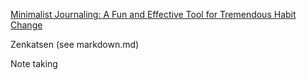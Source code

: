 [Minimalist Journaling: A Fun and Effective Tool for Tremendous Habit Change](https://medium.com/better-humans/draft-how-to-hack-your-brain-to-achieve-consistency-that-lasts-7f5fdc520d28)

Zenkatsen (see markdown.md)

Note taking